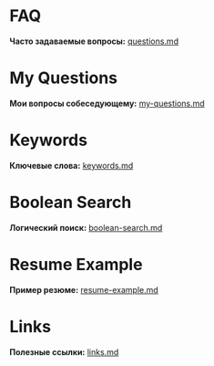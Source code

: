 # FAQ
**Часто задаваемые вопросы:** [questions.md](questions.md) 

# My Questions
**Мои вопросы собеседующему:** [my-questions.md](my-questions.md)

# Keywords
**Ключевые слова:** [keywords.md](keywords.md)

# Boolean Search
**Логический поиск:** [boolean-search.md](boolean-search.md)

# Resume Example
**Пример резюме:** [resume-example.md](resume-example.md)

# Links
**Полезные ссылки:** [links.md](links.md)
